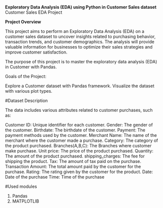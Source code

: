 **Exploratory Data Analysis (EDA) using Python in Customer Sales dataset**
Customer Sales EDA Project

**Project Overview**

This project aims to perform an Exploratory Data Analysis (EDA) on a customer sales dataset to uncover insights related to purchasing behavior, transaction trends, and customer demographics.
The analysis will provide valuable information for businesses to optimize their sales strategies and improve customer satisfaction.

The purpose of this project is to master the exploratory data analysis (EDA) in Customer with Pandas.

Goals of the Project:

Explore a Customer dataset with Pandas framework.
Visualize the dataset with various plot types.

#Dataset Description

The data includes various attributes related to customer purchases, such as:

Customer ID: Unique identifier for each customer.
Gender:  The gender of the customer.
Birthdate:  The birthdate of the customer.
Payment:   The payment methods used by the customer.
Merchant Name:  The name of the merchant where the customer made a purchase.
Category:  The category of the product purchased.
Branches(A,B,C): The Branches where customer make purchase.
Unit price:   The price of the product purchased.
Quantity: The amount of the product purchased.
shipping_charges: The fee for shipping the product.
Tax: The amount of tax paid on the purchase.
Transaction Amount:  The total amount paid by the customer for the purchase.
Rating:  The rating given by the customer for the product.
Date: Date of the purchase
Time: Time of the purchase

#Used modules
1) Pandas
2) MATPLOTLIB
